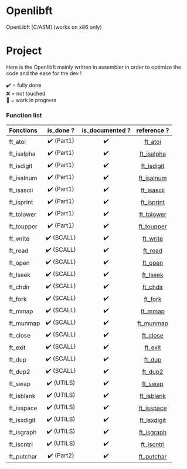 # Openlibft
OpenLibft [C/ASM] (works on x86 only)

# Project
Here is the Openlibft mainly written in assembler in order to optimize the code and the ease for the dev !

✔️ = fully done<br>
❌ = not touched<br>
🚧 = work in progress<br>

### Function list

|Fonctions			|is_done ?|is_documented ?|				reference ? 		   | 
|:------------------|:-------:|:-------------:|:----------------------------------:|
|ft_atoi			|✔️ (Part1)|      ✔️        | [ft_atoi](./src/utils/ft_atoi.asm) |
|ft_isalpha			|✔️ (Part1)|      ✔️        | [ft_isalpha](./src/strings/ft_isalpha.asm) |
|ft_isdigit			|✔️ (Part1)|      ✔️        | [ft_isdigit](./src/utils/ft_isdigit.asm) |
|ft_isalnum			|✔️ (Part1)|      ✔️        | [ft_isalnum](./src/utils/ft_isalnum.asm) |
|ft_isascii			|✔️ (Part1)|      ✔️        | [ft_isascii](./src/utils/ft_isascii.asm) |
|ft_isprint			|✔️ (Part1)|      ✔️        | [ft_isprint](./src/utils/ft_isprint.asm) |
|ft_tolower			|✔️ (Part1)|      ✔️        | [ft_tolower](./src/strings/ft_tolower.asm) |
|ft_toupper			|✔️ (Part1)|      ✔️        | [ft_toupper](./src/strings/ft_toupper.asm) |
|ft_write			|✔️ (SCALL)|      ✔️        | [ft_write](./src/syscalls/ft_write.asm) |
|ft_read			|✔️ (SCALL)|      ✔️        | [ft_read](./src/syscalls/ft_read.asm) |
|ft_open			|✔️ (SCALL)|      ✔️        | [ft_open](./src/syscalls/ft_open.asm) |
|ft_lseek			|✔️ (SCALL)|      ✔️        | [ft_lseek](./src/syscalls/ft_lseek.asm) |
|ft_chdir			|✔️ (SCALL)|      ✔️        | [ft_chdir](./src/syscalls/ft_chdir.asm) |
|ft_fork			|✔️ (SCALL)|      ✔️        | [ft_fork](./src/syscalls/ft_fork.asm) |
|ft_mmap			|✔️ (SCALL)|      ✔️        | [ft_mmap](./src/syscalls/ft_mmap.asm) |
|ft_munmap			|✔️ (SCALL)|      ✔️        | [ft_munmap](./src/syscalls/ft_munmap.asm) |
|ft_close			|✔️ (SCALL)|      ✔️        | [ft_close](./src/syscalls/ft_close.asm) |
|ft_exit			|✔️ (SCALL)|      ✔️        | [ft_exit](./src/syscalls/ft_exit.asm) |
|ft_dup				|✔️ (SCALL)|      ✔️        | [ft_dup](./src/syscalls/ft_dup.asm) |
|ft_dup2			|✔️ (SCALL)|      ✔️        | [ft_dup2](./src/syscalls/ft_dup2.asm) |
|ft_swap			|✔️ (UTILS)|      ✔️        | [ft_swap](./src/utils/ft_swap.asm) |
|ft_isblank			|✔️ (UTILS)|      ✔️        | [ft_isblank](./src/strings/ft_isblank.asm) |
|ft_isspace			|✔️ (UTILS)|      ✔️        | [ft_isspace](./src/strings/ft_isspace.asm) |
|ft_isxdigit		|✔️ (UTILS)|      ✔️        | [ft_isxdigit](./src/strings/ft_isxdigit.asm) |
|ft_isgraph			|✔️ (UTILS)|      ✔️        | [ft_isgraph](./src/strings/ft_isgraph.asm) |
|ft_iscntrl			|✔️ (UTILS)|      ✔️        |[ft_iscntrl](./src/strings/ft_iscntrl.asm) |
|ft_putchar			|✔️ (Part2)|      ✔️        | [ft_putchar](./src/strings/ft_putchar.asm) |

